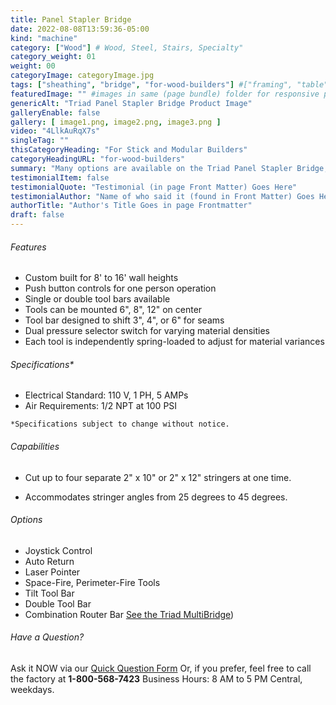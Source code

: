 ```yaml
---
title: Panel Stapler Bridge
date: 2022-08-08T13:59:36-05:00
kind: "machine"
category: ["Wood"] # Wood, Steel, Stairs, Specialty"
category_weight: 01
weight: 00
categoryImage: categoryImage.jpg
tags: ["sheathing", "bridge", "for-wood-builders"] #["framing", "table", "mobile", "stick-builder" "shed-builder"]
featuredImage: "" #images in same (page bundle) folder for responsive processing
genericAlt: "Triad Panel Stapler Bridge Product Image"
galleryEnable: false
gallery: [ image1.png, image2.png, image3.png ]
video: "4LlkAuRqX7s"
singleTag: ""
thisCategoryHeading: "For Stick and Modular Builders"
categoryHeadingURL: "for-wood-builders"
summary: "Many options are available on the Triad Panel Stapler Bridge, including the ability to handle staggered sheathing. Manual, semi-automatic, or virtually unmanned operation"
testimonialItem: false
testimonialQuote: "Testimonial (in page Front Matter) Goes Here"
testimonialAuthor: "Name of who said it (found in Front Matter) Goes Here"
authorTitle: "Author's Title Goes in page Frontmatter"
draft: false
---
```


###### Features

- Custom built for 8' to 16' wall heights
- Push button controls for one person operation
- Single or double tool bars available
- Tools can be mounted 6", 8", 12" on center
- Tool bar designed to shift 3", 4", or 6" for seams
- Dual pressure selector switch for varying material densities
- Each tool is independently spring-loaded to adjust for material variances

###### Specifications*

- Electrical Standard: 110 V, 1 PH, 5 AMPs
- Air Requirements: 1/2 NPT at 100 PSI

`*Specifications subject to change without notice.`

###### Capabilities

- Cut up to four separate 2" x 10" or 2" x 12" stringers at one time.

- Accommodates stringer angles from 25 degrees to 45 degrees.

###### Options

- Joystick Control
- Auto Return
- Laser Pointer
- Space-Fire, Perimeter-Fire Tools
- Tilt Tool Bar
- Double Tool Bar
- Combination Router Bar [See the Triad MultiBridge](/machine/multibridge/))

###### Have a Question?

Ask it NOW via our [Quick Question Form](#qq)
Or, if you prefer, feel free to call the factory at **1-800-568-7423** Business Hours: 8 AM to 5 PM Central, weekdays.
